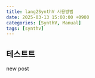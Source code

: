 ```yaml
---
title: lang2SynthV 사용방법
date: 2025-03-13 15:00:00 +0900
categories: [SynthV, Manual]
tags: [synthv]
---
```

## 테스트트
new post